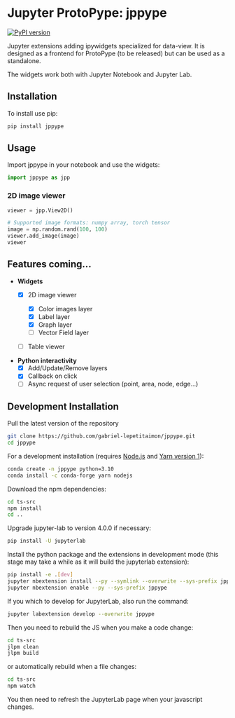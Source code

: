 # Jupyter ProtoPype: jppype
[![PyPI version](https://badge.fury.io/py/jppype.svg)](https://badge.fury.io/py/jppype)

Jupyter extensions adding ipywidgets specialized for data-view. It is designed as a frontend for ProtoPype (to be released) but can be used as a standalone.

The widgets work both with Jupyter Notebook and Jupyter Lab.

## Installation

To install use pip:

```bash
pip install jppype
```

## Usage
Import jppype in your notebook and use the widgets:
```python
import jppype as jpp
```

### 2D image viewer
```python
viewer = jpp.View2D()

# Supported image formats: numpy array, torch tensor
image = np.random.rand(100, 100) 
viewer.add_image(image)
viewer
```

## Features coming...

- __Widgets__
  - [x] 2D image viewer
    - [x] Color images layer
    - [x] Label layer
    - [x] Graph layer
    - [ ] Vector Field layer
  - [ ] Table viewer


- __Python interactivity__
  - [x] Add/Update/Remove layers
  - [x] Callback on click
  - [ ] Async request of user selection (point, area, node, edge...) 

## Development Installation

Pull the latest version of the repository
```bash
git clone https://github.com/gabriel-lepetitaimon/jppype.git
cd jppype
````

For a development installation (requires [Node.js](https://nodejs.org) and [Yarn version 1](https://classic.yarnpkg.com/)):
```bash
conda create -n jppype python=3.10
conda install -c conda-forge yarn nodejs
```

Download the npm dependencies:
```bash
cd ts-src
npm install
cd ..
```

Upgrade jupyter-lab to version 4.0.0 if necessary:
```bash
pip install -U jupyterlab
```

Install the python package and the extensions in development mode (this stage may take a while as it will build the jupyterlab extension):
```bash
pip install -e .[dev]
jupyter nbextension install --py --symlink --overwrite --sys-prefix jppype
jupyter nbextension enable --py --sys-prefix jppype
```
If you which to develop for JupyterLab, also run the command:
```bash
jupyter labextension develop --overwrite jppype
```

Then you need to rebuild the JS when you make a code change:
```bash
cd ts-src
jlpm clean
jlpm build
```
or automatically rebuild when a file changes:
```bash
cd ts-src
npm watch
```

You then need to refresh the JupyterLab page when your javascript changes.
